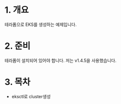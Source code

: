 # 1. 개요
테라폼으로 EKS를 생성하는 예제입니다.

# 2. 준비
테라폼이 설치되어 있어야 합니다. 저는 v1.4.5을 사용했습니다.

# 3. 목차
* eksctl로 cluster생성

